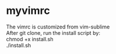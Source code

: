 # myvimrc
The vimrc is customized from vim-sublime  
  After git clone, run the install script by:  
  chmod +x install.sh  
  ./install.sh  
